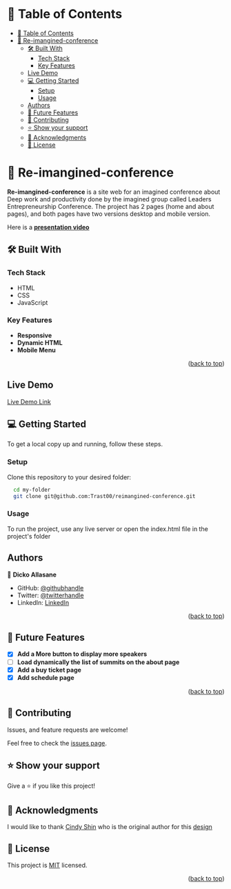 <a name="readme-top"></a>
# 📗 Table of Contents

- [📗 Table of Contents](#-table-of-contents)
- [📖 Re-imangined-conference ](#-re-imangined-conference-)
  - [🛠 Built With ](#-built-with-)
    - [Tech Stack ](#tech-stack-)
    - [Key Features ](#key-features-)
  - [Live Demo](#live-demo)
  - [💻 Getting Started ](#-getting-started-)
    - [Setup](#setup)
    - [Usage](#usage)
  - [Authors](#authors)
  - [🔭 Future Features ](#-future-features-)
  - [🤝 Contributing ](#-contributing-)
  - [⭐️ Show your support ](#️-show-your-support-)
  - [🙏 Acknowledgments ](#-acknowledgments-)
  - [📝 License ](#-license-)


# 📖 Re-imangined-conference <a name="about-project"></a>

**Re-imangined-conference** is a site web for an imagined conference about Deep work and productivity done by the imagined group called Leaders Entrepreneurship Conference. The project has 2 pages (home and about pages), and both pages have two versions desktop and mobile version.

Here is a [**presentation video**](https://www.loom.com/share/49677de84c5f46deaf0f6df21c6b623b)

## 🛠 Built With <a name="built-with"></a>

### Tech Stack <a name="tech-stack"></a>
- HTML
- CSS
- JavaScript

### Key Features <a name="key-features"></a>

- **Responsive**
- **Dynamic HTML**
- **Mobile Menu**

<p align="right">(<a href="#readme-top">back to top</a>)</p>

## Live Demo

[Live Demo Link](https://trast00.github.io/reimangined-conference/)

## 💻 Getting Started <a name="getting-started"></a>

To get a local copy up and running, follow these steps.

### Setup

Clone this repository to your desired folder:
```sh
  cd my-folder
  git clone git@github.com:Trast00/reimangined-conference.git
```

### Usage

To run the project, use any live server or open the index.html file in the project's folder

## Authors

👤 **Dicko Allasane**

- GitHub: [@githubhandle](https://github.com/Trast00)
- Twitter: [@twitterhandle](https://twitter.com/AllassaneDicko0/)
- LinkedIn: [LinkedIn](https://www.linkedin.com/in/allassane-dicko-744aaa224)

<p align="right">(<a href="#readme-top">back to top</a>)</p>

<!-- FUTURE FEATURES -->

## 🔭 Future Features <a name="future-features"></a>


- [x] **Add a More button to display more speakers**
- [ ] **Load dynamically the list of summits on the about page**
- [x] **Add a buy ticket page**
- [x] **Add schedule page**

<p align="right">(<a href="#readme-top">back to top</a>)</p>

## 🤝 Contributing <a name="contributing"></a>

Issues, and feature requests are welcome!

Feel free to check the [issues page](https://github.com/Trast00/reimangined-conference/issues).

## ⭐️ Show your support <a name="support"></a>

Give a ⭐️ if you like this project!

## 🙏 Acknowledgments <a name="acknowledgements"></a>

I would like to thank [Cindy Shin](https://www.behance.net/adagio07) who is the original author for this [design](https://www.behance.net/gallery/29845175/CC-Global-Summit-2015?moduleId=192118207&action=moodboard)

## 📝 License <a name="license"></a>

This project is [MIT](./LICENSE) licensed.

<p align="right">(<a href="#readme-top">back to top</a>)</p>


